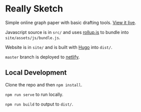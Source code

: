 # Really Sketch

Simple online graph paper with basic drafting tools. [View it live](https://reallysketch.com/).

Javascript source is in `src/` and uses [rollup.js](https://rollupjs.org/guide/en/) to bundle into `site/assets/js/bundle.js`.

Website is in `site/` and is built with [Hugo](https://gohugo.io/) into `dist/`.

`master` branch is deployed to [netlify](https://www.netlify.com/).

## Local Development

Clone the repo and then `npm install`.

`npm run serve` to run locally.

`npm run build` to output to `dist/`.